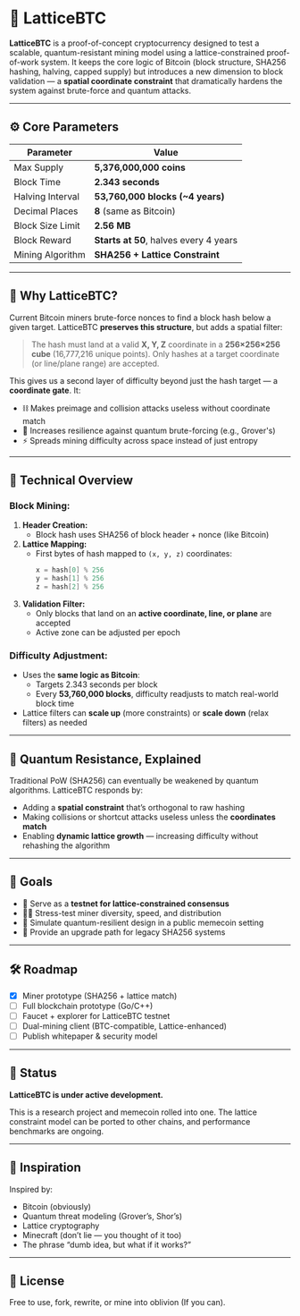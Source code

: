 # 🧱 LatticeBTC

**LatticeBTC** is a proof-of-concept cryptocurrency designed to test a scalable, quantum-resistant mining model using a lattice-constrained proof-of-work system. It keeps the core logic of Bitcoin (block structure, SHA256 hashing, halving, capped supply) but introduces a new dimension to block validation — a **spatial coordinate constraint** that dramatically hardens the system against brute-force and quantum attacks.

---

## ⚙️ Core Parameters

| Parameter         | Value                              |
|------------------|------------------------------------|
| Max Supply        | **5,376,000,000 coins**            |
| Block Time        | **2.343 seconds**                  |
| Halving Interval  | **53,760,000 blocks (~4 years)**   |
| Decimal Places    | **8** (same as Bitcoin)            |
| Block Size Limit  | **2.56 MB**                        |
| Block Reward      | **Starts at 50**, halves every 4 years |
| Mining Algorithm  | **SHA256 + Lattice Constraint**    |

---

## 🔐 Why LatticeBTC?

Current Bitcoin miners brute-force nonces to find a block hash below a given target. LatticeBTC **preserves this structure**, but adds a spatial filter:

> The hash must land at a valid **X, Y, Z** coordinate in a **256×256×256 cube** (16,777,216 unique points). Only hashes at a target coordinate (or line/plane range) are accepted.

This gives us a second layer of difficulty beyond just the hash target — a **coordinate gate**. It:

- ⛓️ Makes preimage and collision attacks useless without coordinate match
- 🔐 Increases resilience against quantum brute-forcing (e.g., Grover's)
- ⚡ Spreads mining difficulty across space instead of just entropy

---

## 🧠 Technical Overview

### Block Mining:

1. **Header Creation:**
   - Block hash uses SHA256 of block header + nonce (like Bitcoin)
2. **Lattice Mapping:**
   - First bytes of hash mapped to `(x, y, z)` coordinates:
     ```c++
     x = hash[0] % 256
     y = hash[1] % 256
     z = hash[2] % 256
     ```
3. **Validation Filter:**
   - Only blocks that land on an **active coordinate, line, or plane** are accepted
   - Active zone can be adjusted per epoch

### Difficulty Adjustment:

- Uses the **same logic as Bitcoin**:
  - Targets 2.343 seconds per block
  - Every **53,760,000 blocks**, difficulty readjusts to match real-world block time
- Lattice filters can **scale up** (more constraints) or **scale down** (relax filters) as needed

---

## 🧪 Quantum Resistance, Explained

Traditional PoW (SHA256) can eventually be weakened by quantum algorithms. LatticeBTC responds by:

- Adding a **spatial constraint** that’s orthogonal to raw hashing
- Making collisions or shortcut attacks useless unless the **coordinates match**
- Enabling **dynamic lattice growth** — increasing difficulty without rehashing the algorithm

---

## 🎯 Goals

- 🚀 Serve as a **testnet for lattice-constrained consensus**
- 👷‍♂️ Stress-test miner diversity, speed, and distribution
- 🔬 Simulate quantum-resilient design in a public memecoin setting
- 🧰 Provide an upgrade path for legacy SHA256 systems

---

## 🛠️ Roadmap

- [x] Miner prototype (SHA256 + lattice match)
- [ ] Full blockchain prototype (Go/C++)
- [ ] Faucet + explorer for LatticeBTC testnet
- [ ] Dual-mining client (BTC-compatible, Lattice-enhanced)
- [ ] Publish whitepaper & security model

---

## 🤖 Status

**LatticeBTC is under active development.**

This is a research project and memecoin rolled into one. The lattice constraint model can be ported to other chains, and performance benchmarks are ongoing.

---

## 🧙 Inspiration

Inspired by:
- Bitcoin (obviously)
- Quantum threat modeling (Grover’s, Shor’s)
- Lattice cryptography
- Minecraft (don’t lie — you thought of it too)
- The phrase “dumb idea, but what if it works?”

---

## 🧾 License

Free to use, fork, rewrite, or mine into oblivion (If you can).
